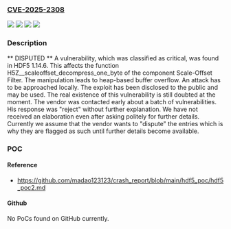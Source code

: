 ### [CVE-2025-2308](https://cve.mitre.org/cgi-bin/cvename.cgi?name=CVE-2025-2308)
![](https://img.shields.io/static/v1?label=Product&message=HDF5&color=blue)
![](https://img.shields.io/static/v1?label=Version&message=%3D%201.14.6%20&color=brighgreen)
![](https://img.shields.io/static/v1?label=Vulnerability&message=Heap-based%20Buffer%20Overflow&color=brighgreen)
![](https://img.shields.io/static/v1?label=Vulnerability&message=Memory%20Corruption&color=brighgreen)

### Description

** DISPUTED ** A vulnerability, which was classified as critical, was found in HDF5 1.14.6. This affects the function H5Z__scaleoffset_decompress_one_byte of the component Scale-Offset Filter. The manipulation leads to heap-based buffer overflow. An attack has to be approached locally. The exploit has been disclosed to the public and may be used. The real existence of this vulnerability is still doubted at the moment. The vendor was contacted early about a batch of vulnerabilities. His response was "reject" without further explanation. We have not received an elaboration even after asking politely for further details. Currently we assume that the vendor wants to "dispute" the entries which is why they are flagged as such until further details become available.

### POC

#### Reference
- https://github.com/madao123123/crash_report/blob/main/hdf5_poc/hdf5_poc2.md

#### Github
No PoCs found on GitHub currently.

